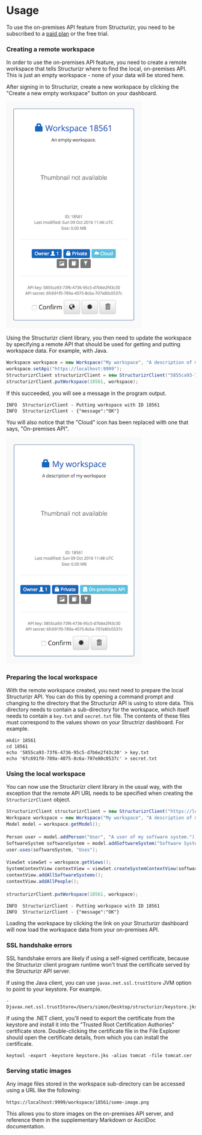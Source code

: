 # Usage

To use the on-premises API feature from Structurizr, you need to be subscribed to a [paid plan](https://structurizr.com/pricing) or the free trial.

### Creating a remote workspace

In order to use the on-premises API feature, you need to create a remote workspace that tells Structurizr where to find the local, on-premises API. This is just an empty workspace - none of your data will be stored here.

After signing in to Structurizr, create a new workspace by clicking the "Create a new empty workspace" button on your dashboard.

![An empty, cloud-based workspace](empty-workspace-1.png)

Using the Structurizr client library, you then need to update the workspace by specifying a remote API that should be used for getting and putting workspace data. For example, with Java.

```java
Workspace workspace = new Workspace("My workspace", "A description of my workspace");
workspace.setApi("https://localhost:9999");
StructurizrClient structurizrClient = new StructurizrClient("5855ca93-73f6-4736-95c5-d7b6e2f43c30", "6fc691f0-789a-4075-8c6a-707e80c0537c");
structurizrClient.putWorkspace(18561, workspace);
```

If this succeeded, you will see a message in the program output.

```
INFO  StructurizrClient - Putting workspace with ID 18561
INFO  StructurizrClient - {"message":"OK"}
```

You will also notice that the "Cloud" icon has been replaced with one that says, "On-premises API". 

![An empty, on-premises workspace](empty-workspace-2.png)

### Preparing the local workspace

With the remote workspace created, you next need to prepare the local Structurizr API. You can do this by opening a command prompt and changing to the directory that the Structurizr API is using to store data. This directory needs to contain a sub-directory for the workspace, which itself needs to contain a ```key.txt``` and ```secret.txt``` file. The contents of these files must correspond to the values shown on your Structrizr dashboard. For example.

```
mkdir 18561
cd 18561
echo '5855ca93-73f6-4736-95c5-d7b6e2f43c30' > key.txt
echo '6fc691f0-789a-4075-8c6a-707e80c0537c' > secret.txt
```

### Using the local workspace

You can now use the Structurizr client library in the usual way, with the exception that the remote API URL needs to be specified when creating the ```StructurizrClient``` object.

```java
StructurizrClient structurizrClient = new StructurizrClient("https://localhost:9999", "5855ca93-73f6-4736-95c5-d7b6e2f43c30", "6fc691f0-789a-4075-8c6a-707e80c0537c");
Workspace workspace = new Workspace("My workspace", "A description of my workspace");
Model model = workspace.getModel();

Person user = model.addPerson("User", "A user of my software system.");
SoftwareSystem softwareSystem = model.addSoftwareSystem("Software System", "My software system.");
user.uses(softwareSystem, "Uses");

ViewSet viewSet = workspace.getViews();
SystemContextView contextView = viewSet.createSystemContextView(softwareSystem, "Context", "A description of this diagram.");
contextView.addAllSoftwareSystems();
contextView.addAllPeople();

structurizrClient.putWorkspace(18561, workspace);
```

```
INFO  StructurizrClient - Putting workspace with ID 18561
INFO  StructurizrClient - {"message":"OK"}
```

Loading the workspace by clicking the link on your Structurizr dashboard will now load the workspace data from your on-premises API.

### SSL handshake errors

SSL handshake errors are likely if using a self-signed certificate, because the Structurizr client program runtime won't trust the certificate served by the Structurizr API server.

If using the Java client, you can use ```javax.net.ssl.trustStore``` JVM option to point to your keystore. For example.

```
-Djavax.net.ssl.trustStore=/Users/simon/Desktop/structurizr/keystore.jks
```

If using the .NET client, you'll need to export the certificate from the keystore and install it into the "Trusted Root Certification Authories" certificate store. Double-clicking the certificate file in the File Explorer should open the certificate details, from which you can install the certificate.

```
keytool -export -keystore keystore.jks -alias tomcat -file tomcat.cer
```

### Serving static images

Any image files stored in the workspace sub-directory can be accessed using a URL like the following:

```https://localhost:9999/workspace/18561/some-image.png```

This allows you to store images on the on-premises API server, and reference them in the supplementary Markdown or AsciiDoc documentation.